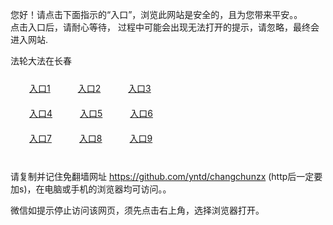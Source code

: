您好！请点击下面指示的“入口”，浏览此网站是安全的，且为您带来平安。。 <br/>
点击入口后，请耐心等待， 过程中可能会出现无法打开的提示，请忽略，最终会进入网站. </br>

法轮大法在长春<br/>
<div style="padding:10px"><a style="margin:20px" target="_blank" href="https://d3cbdb22re7o4h.cloudfront.net/2Qpsp?jafjougd" id="ccLink1" rel="nofollow">入口1</a> <a target="_blank" style="margin:20px" href="https://d7i2t3unxnuvz.cloudfront.net/2Qpsp?gqhqhd" id="ccLink2" rel="nofollow">入口2</a> <a style="margin:20px" target="_blank" href="https://d1v3xyp9kap1wp.cloudfront.net/2Qpsp?slotxhd" id="ccLink3" rel="nofollow">入口3</a></div>

<div style="padding:10px" ><a style="margin:20px" target="_blank" href="https://d3cbdb22re7o4h.cloudfront.net/2Qpsp?jafjougd" id="ccLink4" rel="nofollow">入口4</a> <a style="margin:20px" href="https://d7i2t3unxnuvz.cloudfront.net/2Qpsp?gqhqhd" target="_blank" id="ccLink5" rel="nofollow">入口5</a> <a style="margin:20px" href="https://d1v3xyp9kap1wp.cloudfront.net/2Qpsp?slotxhd" target="_blank" id="ccLink6" rel="nofollow">入口6</a></div>

<div style="padding:10px"><a style="margin:20px" target="_blank" href="https://d3cbdb22re7o4h.cloudfront.net/2Qpsp?jafjougd" id="ccLink7" rel="nofollow">入口7</a> <a style="margin:20px" href="https://d7i2t3unxnuvz.cloudfront.net/2Qpsp?gqhqhd" target="_blank" id="ccLink8" rel="nofollow">入口8</a> <a style="margin:20px" target="_blank" href="https://d1v3xyp9kap1wp.cloudfront.net/2Qpsp?slotxhd" id="ccLink9" rel="nofollow">入口9</a></div>

<br/>



请复制并记住免翻墙网址 https://github.com/yntd/changchunzx (http后一定要加s)，在电脑或手机的浏览器均可访问。。<br/>

微信如提示停止访问该网页，须先点击右上角，选择浏览器打开。
